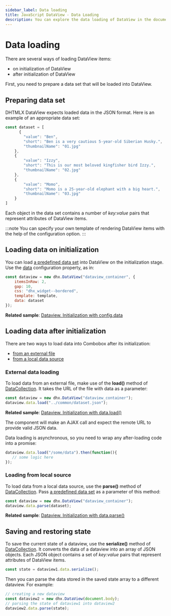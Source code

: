```yaml
---
sidebar_label: Data loading
title: JavaScript DataView - Data Loading 
description: You can explore the data loading of DataView in the documentation of the DHTMLX JavaScript UI library. Browse developer guides and API reference, try out code examples and live demos, and download a free 30-day evaluation version of DHTMLX Suite.
---
```


# Data loading

There are several ways of loading DataView items:

- on initialization of DataView
- after initialization of DataView

First, you need to prepare a data set that will be loaded into DataView.

## Preparing data set

DHTMLX DataView expects loaded data in the JSON format. Here is an example of an appropriate data set:

~~~js
const dataset = [
      {
        "value": "Ben",
        "short": "Ben is a very cautious 5-year-old Siberian Husky.",
        "thumbnailName": "01.jpg"
    },
    {
        "value": "Izzy",
        "short": "This is our most beloved kingfisher bird Izzy.",
        "thumbnailName": "02.jpg"
    },
    {
        "value": "Momo",
        "short": "Momo is a 25-year-old elephant with a big heart.",
        "thumbnailName": "03.jpg"
    }
]
~~~

Each object in the data set contains a number of *key:value* pairs that represent attributes of DataView items. 

:::note
You can specify your own template of rendering DataView items with the help of the [](dataview/api/dataview_template_config.md) configuration option.
:::

## Loading data on initialization

You can load [a predefined data set](#preparing-data-set) into DataView on the initialization stage. Use the [data](dataview/api/dataview_data_config.md) configuration property, as in:

~~~js
const dataview = new dhx.DataView("dataview_container", {
    itemsInRow: 2,
    gap: 10,
    css: "dhx_widget--bordered",
    template: template,
    data: dataset
});
~~~

**Related sample**: [Dataview. Initialization with config.data](https://snippet.dhtmlx.com/s547z4xr)

## Loading data after initialization

There are two ways to load data into Combobox after its initialization:

- [from an external file](#external-data-loading)
- [from a local data source](#loading-from-local-source)

### External data loading

To load data from an external file, make use of the **load()** method of [DataCollection](data_collection.md). It takes the URL of the file with data as a parameter:

~~~js
const dataview = new dhx.DataView("dataview_container");
dataview.data.load("../common/dataset.json");
~~~

**Related sample**: [Dataview. Initialization with data.load()](https://snippet.dhtmlx.com/7rjmp5ol)

The component will make an AJAX call and expect the remote URL to provide valid JSON data.

Data loading is asynchronous, so you need to wrap any after-loading code into a promise:

~~~js
dataview.data.load("/some/data").then(function(){
   // some logic here
});
~~~

### Loading from local source

To load data from a local data source, use the **parse()** method of [DataCollection](data_collection.md). Pass [a predefined data set](#preparing-data-set) as a parameter of this method:

~~~js
const dataview = new dhx.DataView("dataview_container");
dataview.data.parse(dataset);
~~~

**Related sample**: [Dataview. Initialization with data.parse()](https://snippet.dhtmlx.com/shhsmgrq)

## Saving and restoring state

To save the current state of a dataview, use the **serialize()** method of [DataCollection](data_collection.md). It converts the data of a dataview into an array of JSON objects. 
Each JSON object contains a set of *key:value* pairs that represent attributes of DataView items.

~~~js
const state = dataview1.data.serialize();
~~~

Then you can parse the data stored in the saved state array to a different dataview. For example:

~~~js
// creating a new dataview
const dataview2 = new dhx.DataView(document.body);
// parsing the state of dataview1 into dataview2
dataview2.data.parse(state);
~~~

